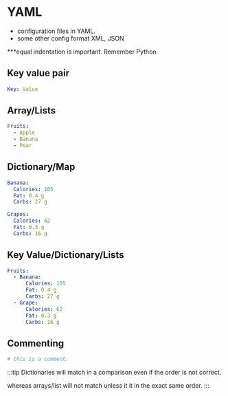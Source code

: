 # YAML

- configuration files in YAML.
- some other config format XML, JSON

\*\*\*equal indentation is important. Remember Python

## Key value pair

```yaml
Key: Value
```

## Array/Lists

```yaml
Fruits:
  - Apple
  - Banana
  - Pear
```

## Dictionary/Map

```yaml
Banana:
  Calories: 105
  Fat: 0.4 g
  Carbs: 27 g

Grapes:
  Calories: 62
  Fat: 0.3 g
  Carbs: 16 g
```

## Key Value/Dictionary/Lists

```yaml
Fruits:
  - Banana:
      Calories: 105
      Fat: 0.4 g
      Carbs: 27 g
  - Grape:
      Calories: 62
      Fat: 0.3 g
      Carbs: 16 g
```

## Commenting

```yaml
# this is a comment.
```

:::tip
Dictionaries will match in a comparison even if the order is not correct.

whereas arrays/list will not match unless it it in the exact same order.
:::
